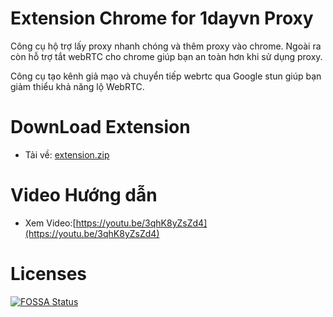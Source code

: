 # Extension Chrome for 1dayvn Proxy
Công cụ hộ trợ lấy proxy nhanh chóng và thêm proxy vào chrome. Ngoài ra còn hỗ trợ tắt webRTC cho chrome giúp bạn an toàn hơn khi sử dụng proxy.

Công cụ tạo kênh giả mạo và chuyển tiếp webrtc qua Google stun giúp bạn giảm thiểu khả năng lộ WebRTC.
# DownLoad Extension
- Tải về: [extension.zip](https://github.com/2movn/extension-1proxy/releases/download/1.0.0/extension.zip)
# Video Hướng dẫn
 - Xem Video:[https://youtu.be/3qhK8yZsZd4](https://youtu.be/3qhK8yZsZd4)
# Licenses
[![FOSSA Status](https://app.fossa.com/api/projects/git%2Bgithub.com%2F2movn%2Fextension-1proxy.svg?type=small)](https://app.fossa.com/projects/git%2Bgithub.com%2F2movn%2Fextension-1proxy?ref=badge_small)
